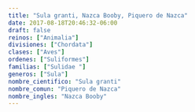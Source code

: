 ```yaml
---
title: "Sula granti, Nazca Booby, Piquero de Nazca"
date: 2017-08-18T20:46:32-06:00
draft: false
reinos: ["Animalia"]
divisiones: ["Chordata"]
clases: ["Aves"]
ordenes: ["Suliformes"]
familias: ["Sulidae "]
generos: ["Sula"]
nombre_cientifico: "Sula granti"
nombre_comun: "Piquero de Nazca"
nombre_ingles: "Nazca Booby"
---
```

